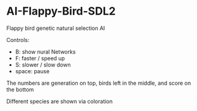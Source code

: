 # AI-Flappy-Bird-SDL2
Flappy bird genetic natural selection AI

Controls:
- B: show nural Networks
- F: faster / speed up
- S: slower / slow down
- space: pause

The numbers are generation on top, birds left in the middle, and score on the bottom

Different species are shown via coloration
